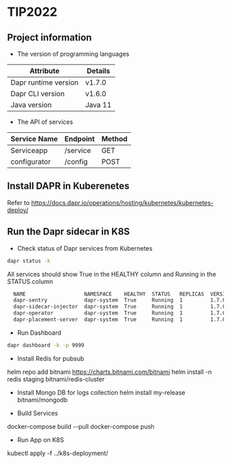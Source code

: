 # TIP2022

## Project information

- The version of programming languages

| Attribute                   | Details |
|-----------------------------|---------|
| Dapr runtime version        | v1.7.0  |
| Dapr CLI version            | v1.6.0  |
| Java version                | Java 11 |

- The API of services

| Service Name                   | Endpoint | Method |
|-----------------------------|---------|---------|
| Serviceapp                     | /service  | GET|
| configurator            		 | /config | POST|

## Install DAPR in Kuberenetes 

Refer to https://docs.dapr.io/operations/hosting/kubernetes/kubernetes-deploy/

## Run the Dapr sidecar in K8S
- Check status of Dapr services from Kubernetes
```bash
dapr status -k
```

All services should show True in the HEALTHY column and Running in the STATUS column
```bash
  NAME                   NAMESPACE    HEALTHY  STATUS   REPLICAS  VERSION  AGE  CREATED              
  dapr-sentry            dapr-system  True     Running  1         1.7.0    23d  2022-04-19 17:11.17  
  dapr-sidecar-injector  dapr-system  True     Running  1         1.7.0    23d  2022-04-19 17:11.17  
  dapr-operator          dapr-system  True     Running  1         1.7.0    23d  2022-04-19 17:11.17  
  dapr-placement-server  dapr-system  True     Running  1         1.7.0    23d  2022-04-19 17:11.19  
 ```

 - Run Dashboard

 ``` bash 
 dapr dashboard -k -p 9999
 ```

- Install Redis for pubsub

helm repo add bitnami https://charts.bitnami.com/bitnami
helm install -n redis staging bitnami/redis-cluster

- Install Mongo DB for logs collection 
helm install my-release bitnami/mongodb

- Build Services

docker-compose build --pull
docker-compose push

- Run App on K8S

kubectl apply -f ../k8s-deployment/

